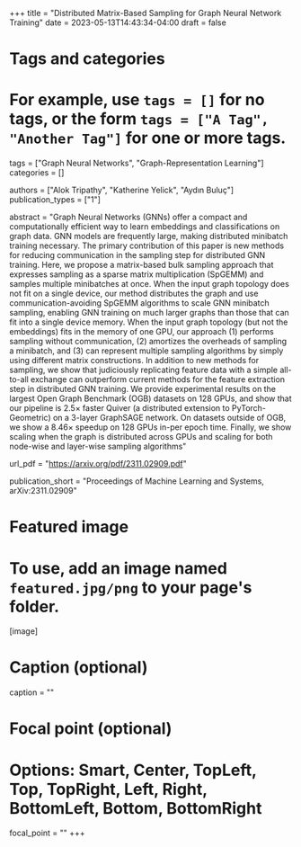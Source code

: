 +++
title = "Distributed Matrix-Based Sampling for Graph Neural Network Training"
date = 2023-05-13T14:43:34-04:00
draft = false

# Tags and categories
# For example, use `tags = []` for no tags, or the form `tags = ["A Tag", "Another Tag"]` for one or more tags.
tags = ["Graph Neural Networks", "Graph-Representation Learning"]
categories = []

authors = ["Alok Tripathy", "Katherine Yelick", "Aydın Buluç"]
publication_types = ["1"]

abstract = "Graph Neural Networks (GNNs) offer a compact and computationally efficient way to learn embeddings and classifications on graph data. GNN models are frequently large, making distributed minibatch training necessary. The primary contribution of this paper is new methods for reducing communication in the sampling step for distributed GNN training. Here, we propose a matrix-based bulk sampling approach that expresses sampling as a sparse matrix multiplication (SpGEMM) and samples multiple minibatches at once. When the input graph topology does not fit on a single device, our method distributes the graph and use communication-avoiding SpGEMM algorithms to scale GNN minibatch sampling, enabling GNN training on much larger graphs than those that can fit into a single device memory. When the input graph topology (but not the embeddings) fits in the memory of one GPU, our approach (1) performs sampling without communication, (2) amortizes the overheads of sampling a minibatch, and (3) can represent multiple sampling algorithms by simply using different matrix constructions. In addition to new methods for sampling, we show that judiciously replicating feature data with a simple all-to-all exchange can outperform current methods for the feature extraction step in distributed GNN training. We provide experimental results on the largest Open Graph Benchmark (OGB) datasets on 128 GPUs, and show that our pipeline is 2.5× faster Quiver (a distributed extension to PyTorch-Geometric) on a 3-layer GraphSAGE network. On datasets outside of OGB, we show a 8.46× speedup on 128 GPUs in-per epoch time. Finally, we show scaling when the graph is distributed across GPUs and scaling for both node-wise and layer-wise sampling algorithms"

url_pdf = "https://arxiv.org/pdf/2311.02909.pdf"

publication_short = "Proceedings of Machine Learning and Systems, arXiv:2311.02909"

# Featured image
# To use, add an image named `featured.jpg/png` to your page's folder. 
[image]
  # Caption (optional)
  caption = ""

  # Focal point (optional)
  # Options: Smart, Center, TopLeft, Top, TopRight, Left, Right, BottomLeft, Bottom, BottomRight
  focal_point = ""
+++
